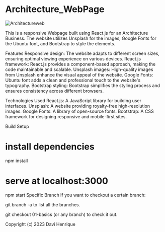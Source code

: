 # Architecture_WebPage
![Architectureweb](https://github.com/davigotardi/Architecture_WebPage/assets/143345302/e06001d1-01b8-4c20-8688-821dd5e881d1)

This is a responsive Webpage built using React.js for an Architecture Business. The website utilizes Unsplash for the images, Google Fonts for the Ubuntu font, and Bootstrap to style the elements.

Features
Responsive design: The website adapts to different screen sizes, ensuring optimal viewing experience on various devices.
React.js framework: React.js provides a component-based approach, making the code maintainable and scalable.
Unsplash images: High-quality images from Unsplash enhance the visual appeal of the website.
Google Fonts: Ubuntu font adds a clean and professional touch to the website's typography.
Bootstrap styling: Bootstrap simplifies the styling process and ensures consistency across different browsers.

Technologies Used
React.js: A JavaScript library for building user interfaces.
Unsplash: A website providing royalty-free high-resolution images.
Google Fonts: A library of open-source fonts.
Bootstrap: A CSS framework for designing responsive and mobile-first sites.

Build Setup
# install dependencies
npm install

# serve at localhost:3000
npm start
Specific Branch
If you want to checkout a certain branch:

git branch -a to list all the branches.

git checkout 01-basics (or any branch) to check it out.



Copyright (c) 2023 Davi Henrique

